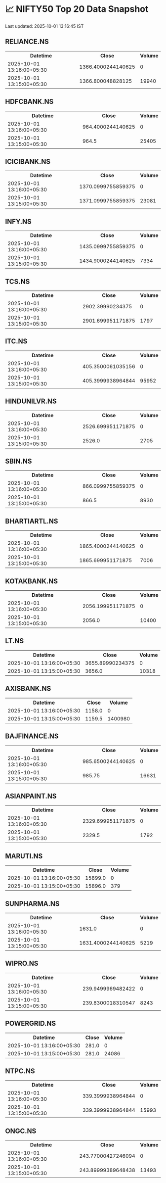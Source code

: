 # 📈 NIFTY50 Top 20 Data Snapshot

Last updated: 2025-10-01 13:16:45 IST

## RELIANCE.NS

<table>
  <tr><th>Datetime</th><th>Close</th><th>Volume</th></tr>
  <tr><td>2025-10-01 13:16:00+05:30</td><td>1366.4000244140625</td><td>0</td></tr>
  <tr><td>2025-10-01 13:15:00+05:30</td><td>1366.800048828125</td><td>19940</td></tr>
</table>

## HDFCBANK.NS

<table>
  <tr><th>Datetime</th><th>Close</th><th>Volume</th></tr>
  <tr><td>2025-10-01 13:16:00+05:30</td><td>964.4000244140625</td><td>0</td></tr>
  <tr><td>2025-10-01 13:15:00+05:30</td><td>964.5</td><td>25405</td></tr>
</table>

## ICICIBANK.NS

<table>
  <tr><th>Datetime</th><th>Close</th><th>Volume</th></tr>
  <tr><td>2025-10-01 13:16:00+05:30</td><td>1370.0999755859375</td><td>0</td></tr>
  <tr><td>2025-10-01 13:15:00+05:30</td><td>1371.0999755859375</td><td>23081</td></tr>
</table>

## INFY.NS

<table>
  <tr><th>Datetime</th><th>Close</th><th>Volume</th></tr>
  <tr><td>2025-10-01 13:16:00+05:30</td><td>1435.0999755859375</td><td>0</td></tr>
  <tr><td>2025-10-01 13:15:00+05:30</td><td>1434.9000244140625</td><td>7334</td></tr>
</table>

## TCS.NS

<table>
  <tr><th>Datetime</th><th>Close</th><th>Volume</th></tr>
  <tr><td>2025-10-01 13:16:00+05:30</td><td>2902.39990234375</td><td>0</td></tr>
  <tr><td>2025-10-01 13:15:00+05:30</td><td>2901.699951171875</td><td>1797</td></tr>
</table>

## ITC.NS

<table>
  <tr><th>Datetime</th><th>Close</th><th>Volume</th></tr>
  <tr><td>2025-10-01 13:16:00+05:30</td><td>405.3500061035156</td><td>0</td></tr>
  <tr><td>2025-10-01 13:15:00+05:30</td><td>405.3999938964844</td><td>95952</td></tr>
</table>

## HINDUNILVR.NS

<table>
  <tr><th>Datetime</th><th>Close</th><th>Volume</th></tr>
  <tr><td>2025-10-01 13:16:00+05:30</td><td>2526.699951171875</td><td>0</td></tr>
  <tr><td>2025-10-01 13:15:00+05:30</td><td>2526.0</td><td>2705</td></tr>
</table>

## SBIN.NS

<table>
  <tr><th>Datetime</th><th>Close</th><th>Volume</th></tr>
  <tr><td>2025-10-01 13:16:00+05:30</td><td>866.0999755859375</td><td>0</td></tr>
  <tr><td>2025-10-01 13:15:00+05:30</td><td>866.5</td><td>8930</td></tr>
</table>

## BHARTIARTL.NS

<table>
  <tr><th>Datetime</th><th>Close</th><th>Volume</th></tr>
  <tr><td>2025-10-01 13:16:00+05:30</td><td>1865.4000244140625</td><td>0</td></tr>
  <tr><td>2025-10-01 13:15:00+05:30</td><td>1865.699951171875</td><td>7006</td></tr>
</table>

## KOTAKBANK.NS

<table>
  <tr><th>Datetime</th><th>Close</th><th>Volume</th></tr>
  <tr><td>2025-10-01 13:16:00+05:30</td><td>2056.199951171875</td><td>0</td></tr>
  <tr><td>2025-10-01 13:15:00+05:30</td><td>2056.0</td><td>10400</td></tr>
</table>

## LT.NS

<table>
  <tr><th>Datetime</th><th>Close</th><th>Volume</th></tr>
  <tr><td>2025-10-01 13:16:00+05:30</td><td>3655.89990234375</td><td>0</td></tr>
  <tr><td>2025-10-01 13:15:00+05:30</td><td>3656.0</td><td>10318</td></tr>
</table>

## AXISBANK.NS

<table>
  <tr><th>Datetime</th><th>Close</th><th>Volume</th></tr>
  <tr><td>2025-10-01 13:16:00+05:30</td><td>1158.0</td><td>0</td></tr>
  <tr><td>2025-10-01 13:15:00+05:30</td><td>1159.5</td><td>1400980</td></tr>
</table>

## BAJFINANCE.NS

<table>
  <tr><th>Datetime</th><th>Close</th><th>Volume</th></tr>
  <tr><td>2025-10-01 13:16:00+05:30</td><td>985.6500244140625</td><td>0</td></tr>
  <tr><td>2025-10-01 13:15:00+05:30</td><td>985.75</td><td>16631</td></tr>
</table>

## ASIANPAINT.NS

<table>
  <tr><th>Datetime</th><th>Close</th><th>Volume</th></tr>
  <tr><td>2025-10-01 13:16:00+05:30</td><td>2329.699951171875</td><td>0</td></tr>
  <tr><td>2025-10-01 13:15:00+05:30</td><td>2329.5</td><td>1792</td></tr>
</table>

## MARUTI.NS

<table>
  <tr><th>Datetime</th><th>Close</th><th>Volume</th></tr>
  <tr><td>2025-10-01 13:16:00+05:30</td><td>15899.0</td><td>0</td></tr>
  <tr><td>2025-10-01 13:15:00+05:30</td><td>15896.0</td><td>379</td></tr>
</table>

## SUNPHARMA.NS

<table>
  <tr><th>Datetime</th><th>Close</th><th>Volume</th></tr>
  <tr><td>2025-10-01 13:16:00+05:30</td><td>1631.0</td><td>0</td></tr>
  <tr><td>2025-10-01 13:15:00+05:30</td><td>1631.4000244140625</td><td>5219</td></tr>
</table>

## WIPRO.NS

<table>
  <tr><th>Datetime</th><th>Close</th><th>Volume</th></tr>
  <tr><td>2025-10-01 13:16:00+05:30</td><td>239.9499969482422</td><td>0</td></tr>
  <tr><td>2025-10-01 13:15:00+05:30</td><td>239.8300018310547</td><td>8243</td></tr>
</table>

## POWERGRID.NS

<table>
  <tr><th>Datetime</th><th>Close</th><th>Volume</th></tr>
  <tr><td>2025-10-01 13:16:00+05:30</td><td>281.0</td><td>0</td></tr>
  <tr><td>2025-10-01 13:15:00+05:30</td><td>281.0</td><td>24086</td></tr>
</table>

## NTPC.NS

<table>
  <tr><th>Datetime</th><th>Close</th><th>Volume</th></tr>
  <tr><td>2025-10-01 13:16:00+05:30</td><td>339.3999938964844</td><td>0</td></tr>
  <tr><td>2025-10-01 13:15:00+05:30</td><td>339.3999938964844</td><td>15993</td></tr>
</table>

## ONGC.NS

<table>
  <tr><th>Datetime</th><th>Close</th><th>Volume</th></tr>
  <tr><td>2025-10-01 13:16:00+05:30</td><td>243.77000427246094</td><td>0</td></tr>
  <tr><td>2025-10-01 13:15:00+05:30</td><td>243.89999389648438</td><td>13493</td></tr>
</table>


